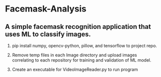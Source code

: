 # Facemask-Analysis
## A simple facemask recognition application that uses ML to classify images.


1. pip install numpy, opencv-python, pillow, and tensorflow to project repo.

2. Remove temp files in each Image directory and upload images correlating to each repository for training and validation of ML model.

3. Create an executable for VideoImageReader.py to run program

